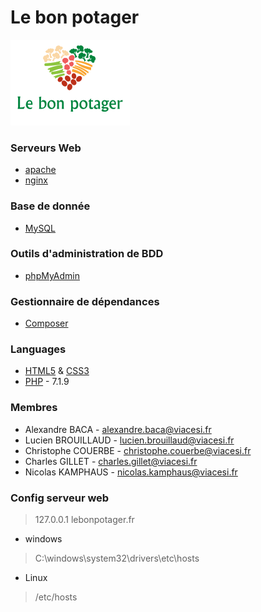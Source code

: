 # Le bon potager
![Site web 'Le bon potager'](FrameworkPHP/public/asset/img/logo_trans.png "Site web 'Le bon potager'")

### Serveurs Web
* [apache](https://httpd.apache.org/ "Official website")
* [nginx](https://nginx.com/ "Official website")

### Base de donnée
* [MySQL](https://mysql.com/ "Official website")

### Outils d'administration de BDD
* [phpMyAdmin](https://phpmyadmin.net/ "Official website")

### Gestionnaire de dépendances
* [Composer](https://getcomposer.org/ "Official website")

### Languages
* [HTML5](https://www.w3.org/TR/html5/ "Official website") & [CSS3](https://www.w3.org/Style/CSS/ "Official website")
* [PHP](https://php.net/ "Official website") - 7.1.9

### Membres
* Alexandre BACA - <alexandre.baca@viacesi.fr>
* Lucien BROUILLAUD - <lucien.brouillaud@viacesi.fr>
* Christophe COUERBE - <christophe.couerbe@viacesi.fr>
* Charles GILLET - <charles.gillet@viacesi.fr>
* Nicolas KAMPHAUS - <nicolas.kamphaus@viacesi.fr>

### Config serveur web
> 127.0.0.1 lebonpotager.fr

* windows
> C:\windows\system32\drivers\etc\hosts

* Linux
> /etc/hosts
